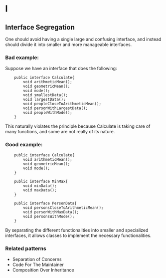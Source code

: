 # I
## Interface Segregation
One should avoid having a single large and confusing interface, and instead should divide it into smaller and more manageable interfaces.
### Bad example:
Suppose we have an interface that does the following:
```JAVA:
    public interface Calculate{
        void arithmeticMean();
        void geometricMean();
        void mode();
        void smallestData();
        void largestData();
        void peopleCloseToArithmeticMean();
        void personWithLargestData();
        void peopleWithMode();
    }

```
This naturally violates the principle because Calculate is taking care of many functions, and some are not really of its nature.
### Good example:

```JAVA:
    public interface Calculate{
        void arithmeticMean();
        void geometricMean();
        void mode();
    }

    public interface MinMax{
        void minData();
        void maxData();
    }

    public interface PersonData{
        void personsCloseToArithmeticMean();
        void personWithMaxData();
        void personsWithMode();
    }

```
By separating the different functionalities into smaller and specialized interfaces, it allows classes to implement the necessary functionalities.



### Related patterns
- Separation of Concerns
- Code For The Maintainer
- Composition Over Inheritance